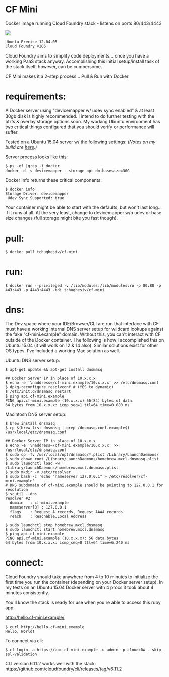 # CF Mini
Docker image running Cloud Foundry stack - listens on ports 80/443/4443

[![](https://badge.imagelayers.io/tchughesiv/cf-mini.svg)](https://imagelayers.io/?images=tchughesiv/cf-mini:latest 'Get your own badge on imagelayers.io')

    Ubuntu Precise 12.04.05
    Cloud Foundry v205

Cloud Foundry aims to simplify code deployments... once you have a working PaaS stack anyway. Accomplishing this initial setup/install task of the stack itself, however, can be cumbersome.

CF Mini makes it a 2-step process... Pull & Run with Docker.

# requirements:

A Docker server using "devicemapper w/ udev sync enabled" & at least 30gb disk is highly recommended. I intend to do further testing with the btrfs & overlay storage options soon. My working Ubuntu environment has two critical things configured that you should verify or performance will suffer.
  
  Tested on a Ubuntu 15.04 server w/ the following settings: <i>(Notes on my build are [here](https://github.com/tchughesiv/cf-mini/blob/master/ubuntu15_04.md).)</i>

  Server process looks like this:

    $ ps -ef |grep -i docker
    docker -d -s devicemapper --storage-opt dm.basesize=30G

  Docker info returns these critical components:

    $ docker info
    Storage Driver: devicemapper
     Udev Sync Supported: true

  Your container might be able to start with the defaults, but won't last long... if it runs at all. At the very least, change to devicemapper w/o udev or base size changes (full storage might bite you fast though).

# pull:

    $ docker pull tchughesiv/cf-mini

# run:

    $ docker run --privileged -v /lib/modules:/lib/modules:ro -p 80:80 -p 443:443 -p 4443:4443 -tdi tchughesiv/cf-mini

# dns:

  The Dev space where your IDE/Browser/CLI are run that interface with CF must have a working internal DNS server setup for wildcard lookups against the fake "cf-mini.example" domain. Without this, you can't interact with CF outside of the Docker container.  The following is how I accomplished this on Ubuntu 15.04 (it will work on 12 & 14 also).  Similar solutions exist for other OS types. I've included a working Mac solution as well.

Ubuntu DNS server setup:

    $ apt-get update && apt-get install dnsmasq

    ## Docker Server IP in place of 10.x.x.x
    $ echo -e '\naddress=/cf-mini.example/10.x.x.x' >> /etc/dnsmasq.conf
    $ dpkg-reconfigure resolvconf # (YES to dynamic)
    $ /etc/init.d/dnsmasq restart
    $ ping api.cf-mini.example
    PING api.cf-mini.example (10.x.x.x) 56(84) bytes of data.
    64 bytes from 10.x.x.x: icmp_seq=1 ttl=64 time=0.080 ms

Macintosh DNS server setup:

    $ brew install dnsmasq
    $ cp $(brew list dnsmasq | grep /dnsmasq.conf.example$) /usr/local/etc/dnsmasq.conf

    ## Docker Server IP in place of 10.x.x.x
    $ echo -e '\naddress=/cf-mini.example/10.x.x.x' >> /usr/local/etc/dnsmasq.conf
    $ sudo cp -fv /usr/local/opt/dnsmasq/*.plist /Library/LaunchDaemons/
    $ sudo chown root /Library/LaunchDaemons/homebrew.mxcl.dnsmasq.plist
    $ sudo launchctl load -w /Library/LaunchDaemons/homebrew.mxcl.dnsmasq.plist
    $ sudo mkdir -v /etc/resolver
    $ sudo bash -c 'echo "nameserver 127.0.0.1" > /etc/resolver/cf-mini.example'
    # DNS subdomain of cf-mini.example should be pointing to 127.0.0.1 for resolution
    $ scutil --dns
    resolver #2
      domain   : cf-mini.example
      nameserver[0] : 127.0.0.1
      flags    : Request A records, Request AAAA records
      reach    : Reachable,Local Address

    $ sudo launchctl stop homebrew.mxcl.dnsmasq
    $ sudo launchctl start homebrew.mxcl.dnsmasq
    $ ping api.cf-mini.example
    PING api.cf-mini.example (10.x.x.x): 56 data bytes
    64 bytes from 10.x.x.x: icmp_seq=0 ttl=64 time=6.240 ms

# connect:

Cloud Foundry should take anywhere from 4 to 10 minutes to initialize the first time you run the container (depending on your Docker server setup).  In my tests on an Ubuntu 15.04 Docker server with 4 procs it took about 4 minutes consistently.

  You'll know the stack is ready for use when you're able to access this ruby app:

  <http://hello.cf-mini.example/>

    $ curl http://hello.cf-mini.example
    Hello, World!

To connect via cli:

    $ cf login -a https://api.cf-mini.example -u admin -p c1oudc0w --skip-ssl-validation

CLI version 6.11.2 works well with the stack:	<https://github.com/cloudfoundry/cli/releases/tag/v6.11.2>
